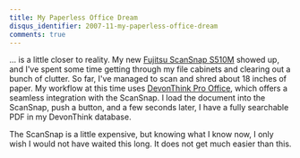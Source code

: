 ```yaml
---
title: My Paperless Office Dream
disqus_identifier: 2007-11-my-paperless-office-dream
comments: true
---
```


... is a little closer to reality. My new [Fujitsu ScanSnap S510M][1] showed up, and I've spent some time getting through my file cabinets and clearing out a bunch of clutter. So far, I've managed to scan and shred about 18 inches of paper. My workflow at this time uses [DevonThink Pro Office][2], which offers a seamless integration with the ScanSnap. I load the document into the ScanSnap, push a button, and a few seconds later, I have a fully searchable PDF in my DevonThink database. 

The ScanSnap is a little expensive, but knowing what I know now, I only wish I would not have waited this long. It does not get much easier than this.

[1]: http://www.amazon.com/gp/redirect.html?ie=UTF8&location=http%3A%2F%2Fwww.amazon.com%2FScansnap-S510M-600DPI-Document-Scanner%2Fdp%2FB000WJCX18%3Fie%3DUTF8%26s%3Delectronics%26qid%3D1193973231%26sr%3D8-1&tag=mattbertherco-20&linkCode=ur2&camp=1789&creative=9325
[2]: http://www.devon-technologies.com/products/devonthink/ "DEVONthink"
